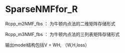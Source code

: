 # SparseNMFfor_R
 Rcpp_m2NMF_fbs ： 为牛顿内点法的二维矩阵存储形式

 Rcpp_m3NMF_fbs ： 为牛顿内点法的三列表矩阵存储形式
 
 输出model结构包括V = WH, （W,H,loss）
